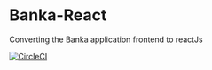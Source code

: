 # Banka-React
Converting the Banka application frontend to reactJs

[![CircleCI](https://circleci.com/gh/czarjulius/Banka-React.svg?style=svg)](https://circleci.com/gh/czarjulius/Banka-React)